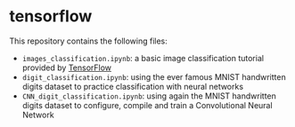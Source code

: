 # tensorflow

This repository contains the following files:

- `images_classification.ipynb`: a basic image classification tutorial provided by [TensorFlow](https://www.tensorflow.org/tutorials/keras/classification?hl=en)
- `digit_classification.ipynb`: using the ever famous MNIST handwritten digits dataset to practice classification with neural networks
- `CNN_digit_classification.ipynb`: using again the MNIST handwritten digits dataset to configure, compile and train a Convolutional Neural Network

